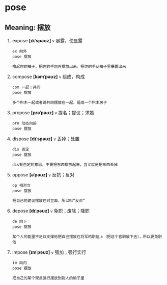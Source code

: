 # pose

## Meaning: 摆放

1. expose **[ɪkˈspəʊz]** `v` 暴露，使显露

   ```
   ex 向外
   pose 摆放

   撸起你的袖子，把你的手向外摆放出来。把你的手从袖子里暴露出来
   ```

2. compose **[kəmˈpəʊz]** `v` 组成，构成

   ```
   com 一起；共同
   pose 摆放

   多个积木一起或者说共同摆放在一起，组成一个积木房子
   ```

3. propose **[prəˈpəʊz]** `v` 提名；提议；求婚

   ```
   pro 动态向前
   pose 摆放
   ```

4. dispose **[dɪˈspəʊz]** `v` 丢掉；处置

   ```
   dis 否定
   pose 摆放

   dis有否定的意思，不要把东西摆放起来，含义就是把东西丢掉
   ```

5. oppose **[əˈpəʊz]** `v` 反抗；反对

   ```
   op 相对立
   pose 摆放

   把自己的建议摆放在对立面，所以叫“反对”
   ```

6. depose **[dɪˈpəʊz]** `v` 免职；废除；降职

   ```
   de 向下
   pose 摆放

   某个人的能里不足以支撑他把自己摆放在将军的职位上（把这个官职放下去），所以要免职他
   ```

7. impose **[ɪmˈpəʊz]** `v` 强加；强行实行

   ```
   im 向内
   pose 摆放

   把自己的某个观点强行摆放到别人的脑子里
   ```
